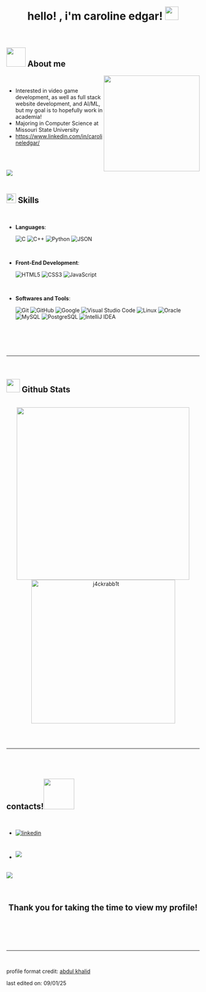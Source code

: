 <h1 align="center"><b>hello! , i'm caroline edgar! </b><img src="https://i.gifer.com/Pak.gif" width="35"></h1>
<!--  -->
<p align="center">


<br>



	
## <picture><img src = "https://static.wikia.nocookie.net/sanrio/images/5/59/Cinnamoroll2Bbackground.webp/revision/latest?cb=20231016042440" width = 50px></picture> **About me**

<picture> <img align="right" src="https://file.garden/Y7aC53D2MDcSl4Co/linkedinpfp.jpg" width = 250px></picture>

<br>

- Interested in video game development, as well as full stack website development, and AI/ML, but my goal is to hopefully work in academia!
- Majoring in Computer Science at Missouri State University
- https://www.linkedin.com/in/carolineledgar/

<br><br>

<img src="https://user-images.githubusercontent.com/73097560/115834477-dbab4500-a447-11eb-908a-139a6edaec5c.gif"><br><br>

## <img src="https://media2.giphy.com/media/QssGEmpkyEOhBCb7e1/giphy.gif?cid=ecf05e47a0n3gi1bfqntqmob8g9aid1oyj2wr3ds3mg700bl&rid=giphy.gif" width ="25"><b> Skills</b>
<br>

<p align="center">

- **Languages**:
    
    ![C](https://img.shields.io/badge/C%20-%232370ED.svg?style=for-the-badge&logo=c&logoColor=white)
    ![C++](https://img.shields.io/badge/C++%20-%2300599C.svg?style=for-the-badge&logo=c%2B%2B&logoColor=white)
    ![Python](https://img.shields.io/badge/Python%20-%2314354C.svg?style=for-the-badge&logo=python&logoColor=white)
    ![JSON](https://img.shields.io/badge/json-5E5C5C?style=for-the-badge&logo=json&logoColor=white)

<br>   
    
- **Front-End Development**:

   ![HTML5](https://img.shields.io/badge/HTML5%20-%23E34F26.svg?style=for-the-badge&logo=html5&logoColor=white)
   ![CSS3](https://img.shields.io/badge/CSS%20-%231572B6.svg?style=for-the-badge&logo=css3&logoColor=white)
   ![JavaScript](https://img.shields.io/badge/JavaScript%20-%23F7DF1E.svg?style=for-the-badge&logo=javascript&logoColor=black)
    
<br>

- **Softwares and Tools**:

    ![Git](https://img.shields.io/badge/git-%23F05033.svg?style=for-the-badge&logo=git&logoColor=white)
    ![GitHub](https://img.shields.io/badge/github-%23121011.svg?style=for-the-badge&logo=github&logoColor=white)
    ![Google](https://img.shields.io/badge/google-%234285F4.svg?style=for-the-badge&logo=google&logoColor=white)
    ![Visual Studio Code](https://img.shields.io/badge/Visual%20Studio%20Code-0078d7.svg?style=for-the-badge&logo=visual-studio-code&logoColor=white)
    ![Linux](https://img.shields.io/badge/Linux-FCC624?style=for-the-badge&logo=linux&logoColor=black)
    ![Oracle](https://img.shields.io/badge/Oracle-F80000?style=for-the-badge&logo=Oracle&logoColor=white)
    ![MySQL](https://img.shields.io/badge/MySQL-005C84?style=for-the-badge&logo=mysql&logoColor=white)
    ![PostgreSQL](https://img.shields.io/badge/PostgreSQL-316192?style=for-the-badge&logo=postgresql&logoColor=white)
    ![IntelliJ IDEA](https://img.shields.io/badge/IntelliJ_IDEA-000000.svg?style=for-the-badge&logo=intellij-idea&logoColor=white)

<br>


</p>

<br>
<br>

-----

<br>


## <img src="https://media.giphy.com/media/iY8CRBdQXODJSCERIr/giphy.gif" width="35"><b> Github Stats </b>
<br>

<div align="center">

<a href="https://github.com/j4ckrabb1t/">
  <img src="https://github-readme-stats.vercel.app/api?username=cledgar&include_all_commits=true&count_private=true&show_icons=true&line_height=20&title_color=7A7ADB&icon_color=2234AE&text_color=D3D3D3&bg_color=0,000000,130F40" width="450"/>
  <img src="https://github-readme-stats.vercel.app/api/top-langs?username=cledgar&show_icons=true&locale=en&layout=compact&line_height=20&title_color=7A7ADB&icon_color=2234AE&text_color=D3D3D3&bg_color=0,000000,130F40" width="375"  alt="j4ckrabb1t"/>

</a>
</div>

<br>
<br>
<br>

-----

<br>
<br>

## <b> contacts!</b><img src="https://i.pinimg.com/originals/6a/8a/cf/6a8acfe5d27e516abbf57e74e9849d7d.gif" width ="80">
<br>
<div align='left'>

<ul>

<li>
<a href="https://linkedin.com/in/carolineledgar" target="_blank">
<img src="https://img.shields.io/badge/linkedin:  carolineledgar-%2300acee.svg?color=405DE6&style=for-the-badge&logo=linkedin&logoColor=white" alt=linkedin style="margin-bottom: 5px;"/>
</a>
</li>

<br>


<br>

<li>
<a href="mailto:carolineledgar@gmail.com" target="_blank">
<img src="https://img.shields.io/badge/gmail:  carolineledgar-%23EA4335.svg?style=for-the-badge&logo=gmail&logoColor=white" t=mail style="margin-bottom: 5px;" />
</a>
</li>
	
</ul>
</div>

<br>
<img src="https://user-images.githubusercontent.com/73097560/115834477-dbab4500-a447-11eb-908a-139a6edaec5c.gif">
<br>
<br>
<br>

<div align='center'>

## <b>Thank you for taking the time to view my profile!</b>

</div>
<br>
<br>
<br>
<br>

---

<br>

profile format credit: [abdul khalid](https://github.com/0xabdulkhalid)

last edited on: 09/01/25


<!--
**j4ckrabb1t/j4ckrabb1t** is a ✨ _special_ ✨ repository because its `README.md` (this file) appears on your GitHub profile.

Here are some ideas to get you started:

- 🔭 I’m currently working on ...
- 🌱 I’m currently learning ...
- 👯 I’m looking to collaborate on ...
- 🤔 I’m looking for help with ...
- 💬 Ask me about ...
- 📫 How to reach me: ...
- 😄 Pronouns: ...
- ⚡ Fun fact: ...
-->
